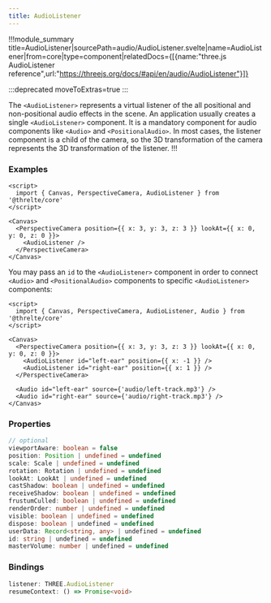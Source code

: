 ```yaml
---
title: AudioListener
---
```


!!!module_summary title=AudioListener|sourcePath=audio/AudioListener.svelte|name=AudioListener|from=core|type=component|relatedDocs={[{name:"three.js AudioListener reference",url:"https://threejs.org/docs/#api/en/audio/AudioListener"}]}

:::deprecated moveToExtras=true
:::

The `<AudioListener>` represents a virtual listener of the all positional and non-positional audio effects in the scene.
An application usually creates a single `<AudioListener>` component. It is a mandatory component for audio components like `<Audio>` and `<PositionalAudio>`.
In most cases, the listener component is a child of the camera, so the 3D transformation of the camera represents the 3D transformation of the listener.
!!!

### Examples

```svelte
<script>
  import { Canvas, PerspectiveCamera, AudioListener } from '@threlte/core'
</script>

<Canvas>
  <PerspectiveCamera position={{ x: 3, y: 3, z: 3 }} lookAt={{ x: 0, y: 0, z: 0 }}>
    <AudioListener />
  </PerspectiveCamera>
</Canvas>
```

You may pass an `id` to the `<AudioListener>` component in order to connect `<Audio>` and `<PositionalAudio>` components to specific `<AudioListener>` components:

```svelte
<script>
  import { Canvas, PerspectiveCamera, AudioListener, Audio } from '@threlte/core'
</script>

<Canvas>
  <PerspectiveCamera position={{ x: 3, y: 3, z: 3 }} lookAt={{ x: 0, y: 0, z: 0 }}>
    <AudioListener id="left-ear" position={{ x: -1 }} />
    <AudioListener id="right-ear" position={{ x: 1 }} />
  </PerspectiveCamera>

  <Audio id="left-ear" source={'audio/left-track.mp3'} />
  <Audio id="right-ear" source={'audio/right-track.mp3'} />
</Canvas>
```

### Properties

```ts
// optional
viewportAware: boolean = false
position: Position | undefined = undefined
scale: Scale | undefined = undefined
rotation: Rotation | undefined = undefined
lookAt: LookAt | undefined = undefined
castShadow: boolean | undefined = undefined
receiveShadow: boolean | undefined = undefined
frustumCulled: boolean | undefined = undefined
renderOrder: number | undefined = undefined
visible: boolean | undefined = undefined
dispose: boolean | undefined = undefined
userData: Record<string, any> | undefined = undefined
id: string | undefined = undefined
masterVolume: number | undefined = undefined
```

### Bindings

```ts
listener: THREE.AudioListener
resumeContext: () => Promise<void>
```
